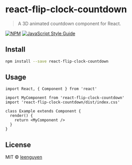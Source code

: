 # react-flip-clock-countdown

> A 3D animated countdown component for React.

[![NPM](https://img.shields.io/npm/v/react-flip-clock-countdown.svg)](https://www.npmjs.com/package/react-flip-clock-countdown) [![JavaScript Style Guide](https://img.shields.io/badge/code_style-standard-brightgreen.svg)](https://standardjs.com)

## Install

```bash
npm install --save react-flip-clock-countdown
```

## Usage

```tsx
import React, { Component } from 'react'

import MyComponent from 'react-flip-clock-countdown'
import 'react-flip-clock-countdown/dist/index.css'

class Example extends Component {
  render() {
    return <MyComponent />
  }
}
```

## License

MIT © [leenguyen](https://github.com/sLeenguyen)
